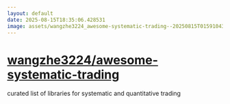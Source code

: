 ```yaml
---
layout: default
date: 2025-08-15T18:35:06.428531
image: assets/wangzhe3224_awesome-systematic-trading--20250815T015910439--cropped.png
---
```


# [wangzhe3224/awesome-systematic-trading](https://github.com/wangzhe3224/awesome-systematic-trading)

curated list of libraries for systematic and quantitative trading

